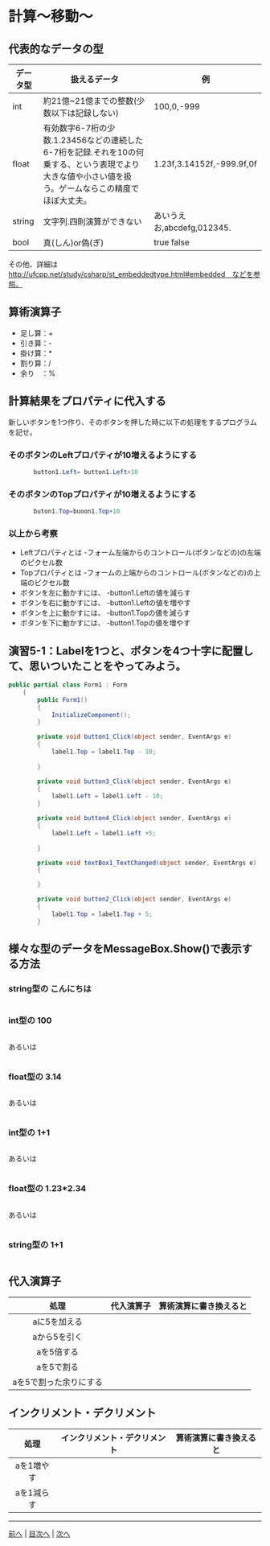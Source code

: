 # 計算～移動～

## 代表的なデータの型
|データ型|扱えるデータ|例|
|-------|-----------|--|
|int    |約21億~21億までの整数(少数以下は記録しない)     | 100,0,-999 |
|float  |有効数字6-7桁の少数.1.23456などの連続した6-7桁を記録.それを10の何乗する、という表現でより大きな値や小さい値を扱う。ゲームならこの精度でほぼ大丈夫。   |1.23f,3.14152f,-999.9f,0f  |
|string |文字列.四則演算ができない           | あいうえお,abcdefg,012345. |
|bool   |  真(しん)or偽(ぎ)         |true false  |

その他、詳細は http://ufcpp.net/study/csharp/st_embeddedtype.html#embedded　などを参照。

## 算術演算子
- 足し算：+
- 引き算：-
- 掛け算：*
- 割り算：/
- 余り　：%

## 計算結果をプロパティに代入する
新しいボタンを1つ作り、そのボタンを押した時に以下の処理をするプログラムを記せ。

### そのボタンのLeftプロパティが10増えるようにする
```cs
       button1.Left= button1.Left+10
```

### そのボタンのTopプロパティが10増えるようにする
```cs
       buton1.Top=buoon1.Top+10
```

### 以上から考察
- Leftプロパティとは
  -フォーム左端からのコントロール(ボタンなどの)の左端のピクセル数
- Topプロパティとは
  -フォームの上端からのコントロール(ボタンなどの)の上端のピクセル数
- ボタンを左に動かすには、
  -button1.Leftの値を減らす
- ボタンを右に動かすには、
  -button1.Leftの値を増やす
- ボタンを上に動かすには、
  -button1.Topの値を減らす
- ボタンを下に動かすには、
  -button1.Topの値を増やす

## 演習5-1：Labelを1つと、ボタンを4つ十字に配置して、思いついたことをやってみよう。

```cs
public partial class Form1 : Form
    {
        public Form1()
        {
            InitializeComponent();
        }

        private void button1_Click(object sender, EventArgs e)
        {
            label1.Top = label1.Top - 10;
          
        }

        private void button3_Click(object sender, EventArgs e)
        {
            label1.Left = label1.Left - 10;
        }

        private void button4_Click(object sender, EventArgs e)
        {
            label1.Left = label1.Left +5;
            
        }

        private void textBox1_TextChanged(object sender, EventArgs e)
        {

        }

        private void button2_Click(object sender, EventArgs e)
        {
            label1.Top = label1.Top + 5;
        }
```

## 様々な型のデータをMessageBox.Show()で表示する方法
### string型の こんにちは
```cs

```

### int型の 100
```cs

```

あるいは

```cs
```

### float型の 3.14
```cs

```

あるいは

```cs

```

### int型の 1+1
```cs

```

あるいは

```cs

```

### float型の 1.23*2.34
```cs

```

あるいは

```cs

```

### string型の 1+1
```cs

```

## 代入演算子
|処理                   |代入演算子|算術演算に書き換えると|
|:---------------------:|---------|-------------------|
|aに5を加える            |         |                   |
|aから5を引く           |         |                   |
|aを5倍する             |         |                   |
|aを5で割る             |         |                   |
|aを5で割った余りにする   |         |                   |

## インクリメント・デクリメント
|処理      |インクリメント・デクリメント|算術演算に書き換えると|
|:-------:|--------------------------|----------------------|
|aを1増やす|                          |                   |		
|aを1減らす|	                      |                   |

---

[前へ](04.md) | [目次へ](README.md#%E7%9B%AE%E6%AC%A1) | [次へ](06.md)
